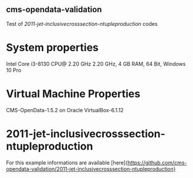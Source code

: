 ## cms-opendata-validation
Test of *2011-jet-inclusivecrosssection-ntupleproduction* codes  
# System properties
Intel Core i3-8130 CPU@ 2.20 GHz 2.20 GHz, 4 GB RAM, 64 Bit, Windows 10 Pro
# Virtual Machine Properties 
CMS-OpenData-1.5.2 on Oracle VirtualBox-6.1.12 
# 2011-jet-inclusivecrosssection-ntupleproduction
For this example informations are available [here]{https://github.com/cms-opendata-validation/2011-jet-inclusivecrosssection-ntupleproduction}


